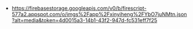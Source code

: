 - https://firebasestorage.googleapis.com/v0/b/firescript-577a2.appspot.com/o/imgs%2Fapp%2Fxinyiheng%2FYbO7juNMtn.json?alt=media&token=4d0015a3-14b1-43f2-947d-fc531eff7f25
